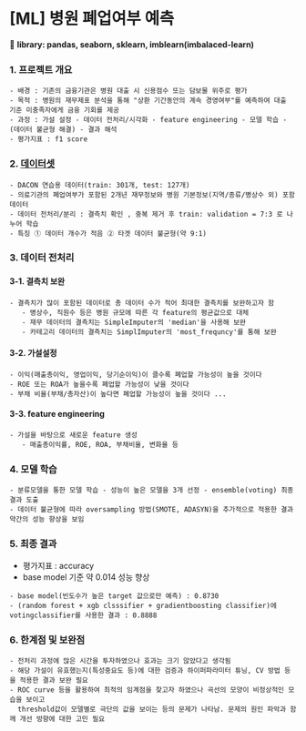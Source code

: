 # [ML] 병원 폐업여부 예측

:rocket: **library: pandas, seaborn, sklearn, imblearn(imbalaced-learn)**

### 1. 프로젝트 개요
```
- 배경 : 기존의 금융기관은 병원 대출 시 신용점수 또는 담보물 위주로 평가 
- 목적 : 병원의 재무제표 분석을 통해 "상환 기간동안의 계속 경영여부"를 예측하여 대출 기준 미충족자에게 금융 기회를 제공
- 과정 : 가설 설정 - 데이터 전처리/시각화 - feature engineering - 모델 학습 - (데이터 불균형 해결) - 결과 해석
- 평가지표 : f1 score
```

### 2. [데이터셋](https://dacon.io/competitions/official/9565/overview/description) 
```
- DACON 연습용 데이터(train: 301개, test: 127개)
- 의료기관의 폐업여부가 포함된 2개년 재무정보와 병원 기본정보(지역/종류/병상수 외) 포함 데이터 
- 데이터 전처리/분리 : 결측치 확인 , 중복 제거 후 train: validation = 7:3 로 나누어 학습 
- 특징 ① 데이터 개수가 적음 ② 타겟 데이터 불균형(약 9:1)
```

### 3. 데이터 전처리

#### 3-1. 결측치 보완 
```
- 결측치가 많이 포함된 데이터로 총 데이터 수가 적어 최대한 결측치를 보완하고자 함
   - 병상수, 직원수 등은 병원 규모에 따른 각 feature의 평균값으로 대체
   - 재무 데이터의 결측치는 SimpleImputer의 'median'을 사용해 보완
   - 카테고리 데이터의 결측치는 SimplImputer의 'most_frequncy'를 통해 보완
```
#### 3-2. 가설설정

```
- 이익(매출총이익, 영업이익, 당기순이익)이 클수록 폐업할 가능성이 높을 것이다
- ROE 또는 ROA가 높을수록 폐업할 가능성이 낮을 것이다 
- 부채 비율(부채/총자산)이 높다면 폐업할 가능성이 높을 것이다 ...
```

#### 3-3. feature engineering

```
- 가설을 바탕으로 새로운 feature 생성
   - 매출총이익률, ROE, ROA, 부채비율, 변화율 등 
```
 
### 4. 모델 학습
```
- 분류모델을 통한 모델 학습 - 성능이 높은 모델을 3개 선정 - ensemble(voting) 최종 결과 도출  
- 데이터 불균형에 따라 oversampling 방법(SMOTE, ADASYN)을 추가적으로 적용한 결과 약간의 성능 향상을 보임
```


### 5. 최종 결과 
* 평가지표 : accuracy
* base model 기준 약 0.014 성능 향상 
```
- base model(빈도수가 높은 target 값으로만 예측) : 0.8730
- (random forest + xgb clsssifier + gradientboosting classifier)에 votingclassifier를 사용한 결과 : 0.8888
```

### 6. 한계점 및 보완점
```
- 전처리 과정에 많은 시간을 투자하였으나 효과는 크기 않았다고 생각됨 
- 해당 가설이 유효했는지(특성중요도 등)에 대한 검증과 하이퍼파라미터 튜닝, CV 방법 등을 적용한 결과 보완 필요
- ROC curve 등을 활용하여 최적의 임계점을 찾고자 하였으나 곡선의 모양이 비정상적인 모습을 보이고
  threshold값이 모델별로 극단의 값을 보이는 등의 문제가 나타남. 문제의 원인 파악과 함께 개선 방향에 대한 고민 필요 
```
